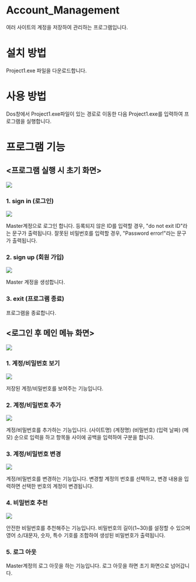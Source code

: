 # Account_Management
여러 사이트의 계정을 저장하여 관리하는 프로그램입니다.

# 설치 방법
Project1.exe 파일을 다운로드합니다.

# 사용 방법
Dos창에서 Project1.exe파일이 있는 경로로 이동한 다음 Project1.exe를 입력하여 프로그램을 실행합니다.

# 프로그램 기능
## <프로그램 실행 시 초기 화면>
<img src="https://user-images.githubusercontent.com/66307630/100447699-659eee00-30f4-11eb-9bf7-6d340dcbbacf.PNG"></img>

### 1. sign in (로그인)

<img src="https://user-images.githubusercontent.com/66307630/100447888-b6164b80-30f4-11eb-946b-16ab14f23943.PNG"></img>

Master계정으로 로그인 합니다.
등록되지 않은 ID를 입력할 경우, "do not exit ID"라는 문구가 출력됩니다.
잘못된 비밀번호를 입력할 경우, "Password error!"라는 문구가 출력됩니다.


### 2. sign up (회원 가입)

<img src="https://user-images.githubusercontent.com/66307630/100447961-e0680900-30f4-11eb-9dd3-2cf57246ad2f.PNG"></img>

Master 계정을 생성합니다.


### 3. exit (프로그램 종료)
프로그램을 종료합니다.

## <로그인 후 메인 메뉴 화면>
<img src="https://user-images.githubusercontent.com/66307630/100448020-faa1e700-30f4-11eb-95d0-4b85e938ffd9.PNG"></img>

### 1. 계정/비밀번호 보기

<img src="https://user-images.githubusercontent.com/66307630/100448079-14dbc500-30f5-11eb-9cd1-b4728eb90c47.PNG"></img>

저장된 계정/비밀번호를 보여주는 기능입니다.


### 2. 계정/비밀번호 추가

<img src="https://user-images.githubusercontent.com/66307630/100448096-1f965a00-30f5-11eb-8011-d4032d7ef733.PNG"></img>

계정/비밀번호를 추가하는 기능입니다.
(사이트명) (계정명) (비밀번호) (입력 날짜) (메모) 순으로 입력을 하고 항목들 사이에 공백을 입력하여 구분을 합니다.


### 3. 계정/비밀번호 변경

<img src="https://user-images.githubusercontent.com/66307630/100448100-21f8b400-30f5-11eb-938d-b9fa12863968.PNG"></img>

계정/비밀번호를 변경하는 기능입니다.
변경할 계정의 번호를 선택하고, 변경 내용을 입력하면 선택한 번호의 계정이 변경됩니다.


### 4. 비밀번호 추천

<img src="https://user-images.githubusercontent.com/66307630/100448201-49e81780-30f5-11eb-8cdd-5a8ec29adb74.PNG"></img>

안전한 비밀번호를 추천해주는 기능입니다.
비밀번호의 길이(1~30)를 설정할 수 있으며 영어 소/대문자, 숫자, 특수 기호를 조합하여 생성된 비밀번호가 출력됩니다.


### 5. 로그 아웃
Master계정의 로그 아웃을 하는 기능입니다.
로그 아웃을 하면 초기 화면으로 넘어갑니다.
